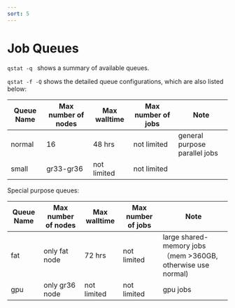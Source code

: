 ```yaml
---
sort: 5
---
```


# Job Queues

`qstat -q ` shows a summary of available queues.

`qstat -f -Q` shows the detailed queue configurations, which are also listed below:

| Queue Name | Max number of nodes | Max walltime | Max number of jobs| Note|
|----|----|----|----|----|
| normal | 16 | 48 hrs | not limited | general purpose parallel jobs|
|small| gr33-gr36 | not limited | not limited | |

Special purpose queues:

| Queue Name | Max number of nodes | Max walltime | Max number of jobs| Note|
|----|----|----|----|----|
| fat | only fat node | 72 hrs | not limited | large shared-memory jobs （mem >360GB, otherwise use normal) |
|gpu| only gr36 node | not limited | not limited | gpu jobs|


